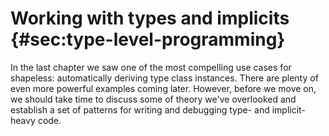# Working with types and implicits {#sec:type-level-programming}

In the last chapter we saw 
one of the most compelling use cases for shapeless:
automatically deriving type class instances.
There are plenty of even more powerful examples coming later.
However, before we move on, we should take time
to discuss some of theory we've overlooked
and establish a set of patterns for writing and debugging
type- and implicit-heavy code.
